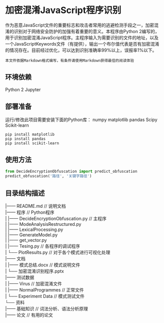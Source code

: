 # 加密混淆JavaScript程序识别

作为恶意JavaScript文件的重要标志和攻击者常用的逃避检测手段之一，加密混淆的识别对于网络安全防护的加强有着重要的意义。本程序由Python 2编写的，用于识别加密混淆JavaScript程序。主程序输入为需要识别的文件的地址，以及一个JavaScriptKeywords文件（有提供），输出一个布尔值代表是否有加密混淆的情况存在。目前经过优化，可以达到识别准确率99%以上，误报率1%以下。

```
本文件依据Markdown格式编写，有条件请使用Markdown获得最佳的阅读体验
```

## 环境依赖

Python 2
Jupyter

## 部署准备

运行/修改此项目需要安装下面的Python库：
numpy
matplotlib
pandas
Scipy
Scikit-learn
```
pip install matplotlib
pip install pandas
pip install scikit-learn
```

## 使用方法

```Python
from DecideEncryptionObfuscation import predict_obfuscation
predict_obfuscation('路径', '关键字路径')
```

## 目录结构描述

|—— README.md                           // 说明文档  
|—— 程序                                // Python程序  
|   |—— DecideEncryptionObfuscation.py  // 主程序  
|   |—— ModeAnalysisRestructured.py  
|   |—— LexicalProcessing.py  
|   |—— GenerateModel.py  
|   |—— get_vector.py  
|   |—— Tesing.py                       // 各程序的调试程序  
|   └── PlotResults.py                  // 对于各个模式进行可视化处理  
|—— 文档  
|   |—— 模式总结.docx                    // 模式说明文件  
|   └── 加密混淆识别程序.pptx  
|—— 测试数据  
|   |—— Virus                           // 加密混淆文件  
|   |—— NormalProgrammes                // 正常文件  
|   └── Experiment Data                 // 模式测试文件  
└── 资料  
    |—— 基础知识                         // 词法分析、语法分析原理  
    |—— 论文                            // 有用的论文  

